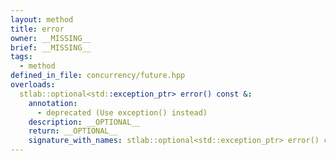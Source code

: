```yaml
---
layout: method
title: error
owner: __MISSING__
brief: __MISSING__
tags:
  - method
defined_in_file: concurrency/future.hpp
overloads:
  stlab::optional<std::exception_ptr> error() const &:
    annotation:
      - deprecated (Use exception() instead)
    description: __OPTIONAL__
    return: __OPTIONAL__
    signature_with_names: stlab::optional<std::exception_ptr> error() const &
---
```

